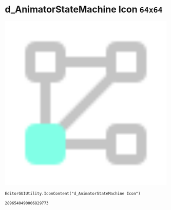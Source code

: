 # d_AnimatorStateMachine Icon `64x64`
<img src="/img/d_AnimatorStateMachine%20Icon.png" width=512 height=512>

``` CSharp
EditorGUIUtility.IconContent("d_AnimatorStateMachine Icon")
```
```
2896540490006829773
```

